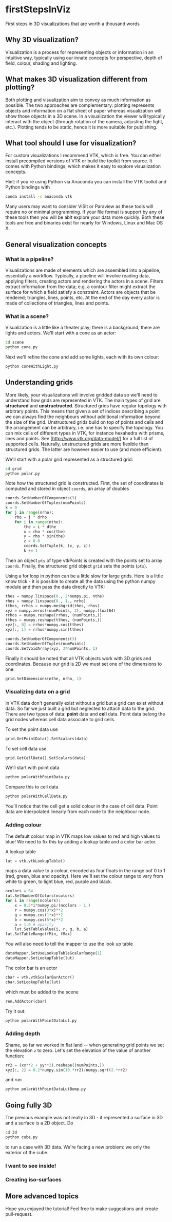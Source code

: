 # firstStepsInViz

First steps in 3D visualizations that are worth a thousand words

## Why 3D visualization?

Visualization is a process for representing objects or information in an intuitive way, typically 
using our innate concepts for perspective, depth of field, colour, shading and lighting. 

## What makes 3D visualization different from plotting?

Both plotting and visualization aim to convey as much information as possible. The two approaches 
are complementary: plotting represents objects and information on a flat sheet of paper whereas 
visualization will show those objects in a 3D scene. In a visualization the 
viewer will typically interact with the object (through rotation of the camera, adjusting the light, etc.). Plotting
tends to be static, hence it is more suitable for publishing.

## What tool should I use for visualization?

For custom visualizations I recommend VTK, which is free. You can either install precompiled versions
of VTK or build the toolkit from source. It comes with Python bindings, which makes it easy to explore
visualization concepts.

Hint: if you're using Python via Anaconda you can install the VTK toolkit and Python bindings with
```bash
conda install -c anaconda vtk
```

Many users may want to consider ViSIt or Paraview as these tools will require no or minimal programming. 
If your file format is support by any of these tools then you will be ablt explore your data more 
quickly. Both these tools are free and binaries exist for nearly for Windows, Linux and Mac OS X. 

## General visualization concepts

### What is a pipeline?

Visualizations are made of elements which are assembled into a pipeline, essentially a workflow. 
Typically, a pipeline will involve reading data, applying filters, creating actors and rendering the
actors in a scene. Filters extract information from the data; e.g. a contour filter might extract 
the surface for which a field satisfy a constraint. Actors are objects that be rendered; triangles, 
lines, points, etc. At the end of the day every actor is made of collections of triangles, lines and 
points.

### What is a scene?

Visualization is a little like a theater play; there is a background, there are lights and actors. We'll start 
with a cone as an actor:
```bash
cd scene
python cone.py
```

Next we'll refine the cone and add some lights, each with its own colour:
```bash
python coneWithLight.py
```

## Understanding grids

More likely, your visualizations will involve gridded data so we'll need to understand how grids 
are represented in VTK. The main types of grid are __structured__ and __unstructructed__. Structured 
grids have regular topology with arbitrary points. This means that given a set of indices describing 
a point we can always find the neighbours without additional information beyond the size of the grid. 
Unstructured grids build on top of points and cells and the arrangement can be arbitrary, i.e. one 
has to specify the topology. You can mix cells of different types in VTK, for instance hexahedra with
prisms, lines and points. See [http://www.vtk.org/data-model/]
for a full list of supported cells. Naturally, unstructured grids are more flexible than structured grids.
The latter are however easier to use (and more efficient).

We'll start with a polar grid represented as a structured grid:
```bash
cd grid
python polar.py
```
Note how the structured grid is constructed. First, the set of coordinates is computed and stored in object `coords`, 
an array of doubles
```python
coords.SetNumberOfComponents(3)
coords.SetNumberOfTuples(numPoints)
k = 0
for j in range(nrho):
    rho = j * drho
    for i in range(nthe):
        the = i * dthe
        x = rho * cos(the)
        y = rho * sin(the)
        z = 0.0
        coords.SetTuple(k, (x, y, z))
        k += 1
```
Then an object `pts` of type vtkPoints is created with the points set to array `coords`. Finally,
the structured grid object `grid` sets the points (`pts`). 

Using a for loop in python can be a little slow for large grids. Here is a little know trick - it is possible to create all the data using the python numpy module and then pass the data directly to VTK:
```python
thes = numpy.linspace(0., 2*numpy.pi, nthe)
rhos = numpy.linspace(0., 1., nrho)
tthes, rrhos = numpy.meshgrid(thes, rhos)
xyz = numpy.zeros((numPoints, 3), numpy.float64)
rrhos = numpy.reshape(rrhos, (numPoints,))
tthes = numpy.reshape(tthes, (numPoints,))
xyz[:, 0] = rrhos*numpy.cos(tthes)
xyz[:, 1] = rrhos*numpy.sin(tthes)

coords.SetNumberOfComponents(3)
coords.SetNumberOfTuples(numPoints)
coords.SetVoidArray(xyz, 3*numPoints, 1)
```

Finally it should be noted that all VTK objects work with 3D grids and coordinates. Because our grid is 2D we must 
set one of the dimensions to one:
```python
grid.SetDimensions(nthe, nrho, 1)
```

### Visualizing data on a grid

In VTK data don't generally exist without a grid but a grid can exist without data. So far we just built a grid 
but neglected to attach data to the grid. There are two types of data: __point__ data and __cell__ data. Point data
belong the grid nodes whereas cell data associate to grid cells.

To set the point data use
```python
grid.GetPointData().SetScalars(data)
```

To set cell data use
```python
grid.GetCellData().SetScalars(data)
```

We'll start with point data
```bash
python polarWithPointData.py
```

Compare this to cell data
```bash
python polarWithCellData.py
```
You'll notice that the cell get a solid colour in the case of cell data. Point data are interpolated linearly from 
each node to the neighbour node. 

### Adding colour

The default colour map in VTK maps low values to red and high values to blue! We need to fix this by adding a lookup 
table and a color bar actor. 

A lookup table 
```python
lut = vtk.vtkLookupTable()
```
maps a data value to a colour, encoded as four floats in the range oof 0 to 1 (red, green, blue and opacity). Here 
we'll set the colour range to vary from white to green, to light blue, red, purple and black. 
```python
ncolors = 64
lut.SetNumberOfColors(ncolors)
for i in range(ncolors):
    x = 0.5*i*numpy.pi/(ncolors - 1.)
    r = numpy.cos(3*x)**2
    g = numpy.cos(1*x)**2
    b = numpy.cos(5*x)**2
    a = 1.0 # opacity
    lut.SetTableValue(i, r, g, b, a)
lut.SetTableRange(fMin, fMax)
```
You will also need to tell the mapper to use the look up table
```python
dataMapper.SetUseLookupTableScalarRange(1)
dataMapper.SetLookupTable(lut)
```

The color bar is an actor
```python
cbar = vtk.vtkScalarBarActor()
cbar.SetLookupTable(lut)
```
which must be added to the scene
```python
ren.AddActor(cbar)
```

Try it out:
```bash
python polarWithPointDataLut.py
```

### Adding depth

Shame, so far we worked in flat land -- when generating grid points we set the elevation `z` to zero. Let's set the 
elevation of the value of another function:
```python
rr2 = (xx**2 + yy**2).reshape((numPoints,))
xyz[:, 2] = 0.2*numpy.sin(10.*rr2)/numpy.sqrt(2.*rr2)
```
and run 
```bash
python polarWithPointDataLutBump.py
```

## Going fully 3D

The previous example was not really in 3D - it represented a surface in 3D and a surface is a 2D object. Do 
```bash
cd 3d
python cube.py
```
to run a case with 3D data. We're facing a new problem: we only the exterior of the cube.

### I want to see inside!

### Creating iso-surfaces

## More advanced topics

Hope you enjoyed the tutorial! Feel free to make suggestions and create pull-request. 